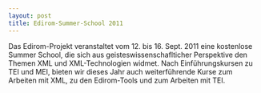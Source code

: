 ```yaml
---
layout: post 
title: Edirom-Summer-School 2011
---
```


Das Edirom-Projekt veranstaltet vom 12. bis 16. Sept. 2011 eine kostenlose
Summer School, die sich aus geisteswissenschaflticher Perspektive den Themen XML
und XML-Technologien widmet. Nach Einführungskursen zu TEI und MEI, bieten wir
dieses Jahr auch weiterführende Kurse zum Arbeiten mit XML, zu den Edirom-Tools
und zum Arbeiten mit TEI.
